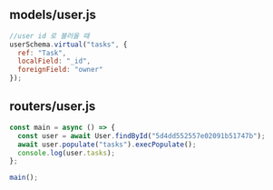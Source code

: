 ## models/user.js

```javascript
//user id 로 불러올 때
userSchema.virtual("tasks", {
  ref: "Task",
  localField: "_id",
  foreignField: "owner"
});
```
## routers/user.js

```javascript
const main = async () => {
  const user = await User.findById("5d4dd552557e02091b51747b");
  await user.populate("tasks").execPopulate();
  console.log(user.tasks);
};

main();
```


